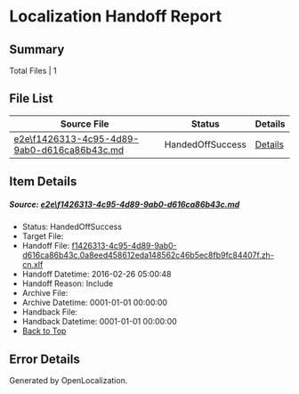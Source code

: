 # <a name='report-top'></a> Localization Handoff Report

## Summary
 Total Files | 1

## File List
 Source File | Status | Details 
 ----------- | ------ | ------- 
 [e2e\f1426313-4c95-4d89-9ab0-d616ca86b43c.md](https://github.com/OpenLocalizationTest/oltest/blob/ae6102225f7912c5592321355f0da381bb2b1acd/e2e/f1426313-4c95-4d89-9ab0-d616ca86b43c.md) | HandedOffSuccess | [Details](#da76af5290cae1c33650dd970b0a6c06cfa5bd418)

## Item Details
##### <a name='da76af5290cae1c33650dd970b0a6c06cfa5bd418'></a> Source: [e2e\f1426313-4c95-4d89-9ab0-d616ca86b43c.md](https://github.com/OpenLocalizationTest/oltest/blob/ae6102225f7912c5592321355f0da381bb2b1acd/e2e/f1426313-4c95-4d89-9ab0-d616ca86b43c.md)
* Status: HandedOffSuccess
* Target File: 
* Handoff File: [f1426313-4c95-4d89-9ab0-d616ca86b43c.0a8eed458612eda148562c46b5ec8fb9fc84407f.zh-cn.xlf](https://github.com/OpenLocalizationTestOrg/olhandoff/blob/c7ca460a5da18160c70e5a706acf62d1f1b0afeb/ol-handoff/OpenLocalizationTestOrg/oltest.zh-cn/terryjin/ht/f1426313-4c95-4d89-9ab0-d616ca86b43c.0a8eed458612eda148562c46b5ec8fb9fc84407f.zh-cn.xlf)
* Handoff Datetime: 2016-02-26 05:00:48
* Handoff Reason: Include
* Archive File: 
* Archive Datetime: 0001-01-01 00:00:00
* Handback File: 
* Handback Datetime: 0001-01-01 00:00:00
* [Back to Top](#report-top)


## Error Details

Generated by OpenLocalization.
